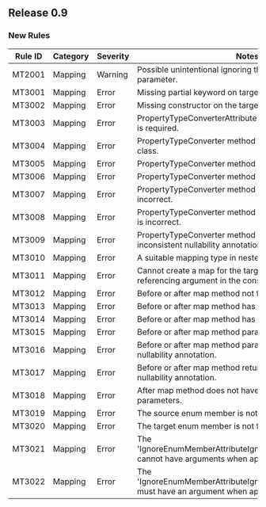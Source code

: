 ## Release 0.9

### New Rules

 Rule ID | Category | Severity | Notes                                                                                            
--------|----------|----------|--------------------
 MT2001  | Mapping  | Warning  | Possible unintentional ignoring the converter additional parameter.                              
 MT3001  | Mapping  | Error    | Missing partial keyword on target class.                                                         
 MT3002  | Mapping  | Error    | Missing constructor on the target class.                                                         
 MT3003  | Mapping  | Error    | PropertyTypeConverterAttribute or IgnorePropertyAttribute is required.                           
 MT3004  | Mapping  | Error    | PropertyTypeConverter method not found in the target class.                                      
 MT3005  | Mapping  | Error    | PropertyTypeConverter method is not static.                                                      
 MT3006  | Mapping  | Error    | PropertyTypeConverter method return type is incorrect.                                           
 MT3007  | Mapping  | Error    | PropertyTypeConverter method parameter type is incorrect.                                        
 MT3008  | Mapping  | Error    | PropertyTypeConverter method additional parameter type is incorrect.                             
 MT3009  | Mapping  | Error    | PropertyTypeConverter method parameter has inconsistent nullability annotation.                  
 MT3010  | Mapping  | Error    | A suitable mapping type in nested property not found.                                            
 MT3011  | Mapping  | Error    | Cannot create a map for the target type because of self-referencing argument in the constructor. 
 MT3012  | Mapping  | Error    | Before or after map method not found.                                                            
 MT3013  | Mapping  | Error    | Before or after map method has invalid parameter.                                                
 MT3014  | Mapping  | Error    | Before or after map method has invalid return type.                                              
 MT3015  | Mapping  | Error    | Before or after map method parameter is missing.                                                 
 MT3016  | Mapping  | Error    | Before or after map method parameter has inconsistent nullability annotation.                    
 MT3017  | Mapping  | Error    | Before or after map method return type has inconsistent nullability annotation.
 MT3018  | Mapping  | Error    | After map method does not have correct number of parameters.
 MT3019  | Mapping  | Error    | The source enum member is not found in the target enum.
 MT3020  | Mapping  | Error    | The target enum member is not found in the source enum.
 MT3021  | Mapping  | Error    | The 'IgnoreEnumMemberAttributeIgnoreEnumMemberAttribute' cannot have arguments when applied to an enum member.
 MT3022  | Mapping  | Error    | The 'IgnoreEnumMemberAttributeIgnoreEnumMemberAttribute' must have an argument when applied to an enum or class.
